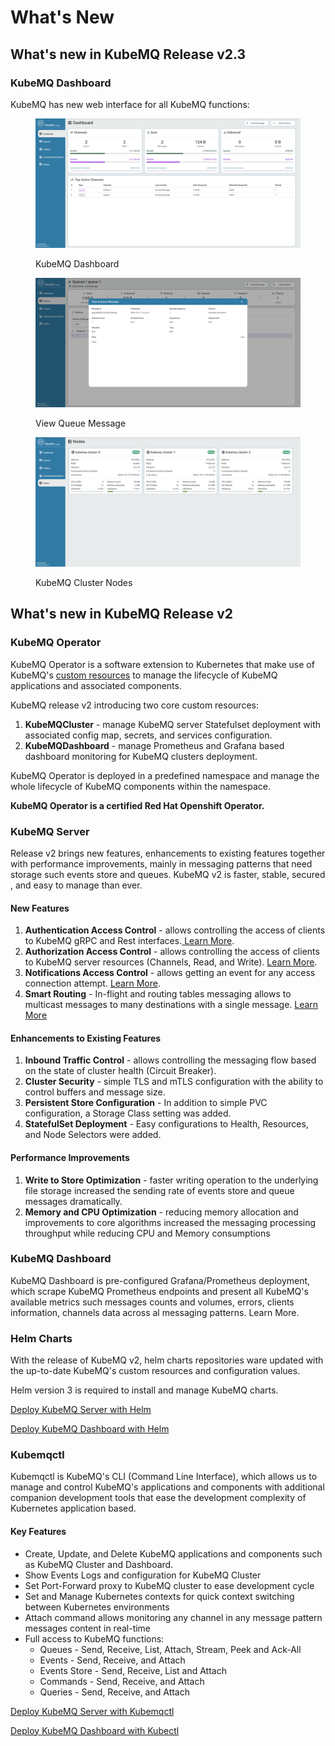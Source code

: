 # What's New

## What's new in KubeMQ Release v2.3

### KubeMQ Dashboard

KubeMQ has new web interface for all KubeMQ functions:

<figure><img src=".gitbook/assets/Snag_1237dbef.png" alt=""><figcaption><p>KubeMQ Dashboard</p></figcaption></figure>

<figure><img src=".gitbook/assets/Snag_123c17cc.png" alt=""><figcaption><p>View Queue Message</p></figcaption></figure>

<figure><img src=".gitbook/assets/Snag_123c1905.png" alt=""><figcaption><p>KubeMQ Cluster Nodes</p></figcaption></figure>



## What's new in KubeMQ Release v2

### KubeMQ Operator

KubeMQ Operator is a software extension to Kubernetes that make use of KubeMQ's [custom resources](https://kubernetes.io/docs/concepts/extend-kubernetes/api-extension/custom-resources/) to manage the lifecycle of KubeMQ applications and associated components.

KubeMQ release v2 introducing two core custom resources:

1. **KubeMQCluster** - manage KubeMQ server Statefulset deployment with associated config map, secrets, and services configuration.
2. **KubeMQDashboard** - manage Prometheus and Grafana based dashboard monitoring for KubeMQ clusters deployment.

KubeMQ Operator is deployed in a predefined namespace and manage the whole lifecycle of KubeMQ components within the namespace.

**KubeMQ Operator is a certified Red Hat Openshift Operator.**

### KubeMQ Server

Release v2 brings new features, enhancements to existing features together with performance improvements, mainly in messaging patterns that need storage such events store and queues. KubeMQ v2 is faster, stable, secured , and easy to manage than ever.

#### New Features

1. **Authentication Access Control** - allows controlling the access of clients to KubeMQ gRPC and Rest interfaces.[ Learn More](learn/access-control/authentication.md).
2. **Authorization Access Control** - allows controlling the access of clients to KubeMQ server resources (Channels, Read, and Write). [Learn More](learn/access-control/authorization.md).
3. **Notifications Access Control** - allows getting an event for any access connection attempt.  [Learn More](learn/access-control/notifications.md).
4. **Smart Routing** - In-flight and routing tables messaging allows to multicast messages to many destinations with a single message. [Learn More](learn/the-basics/smart-routing.md)

#### Enhancements to Existing Features

1. **Inbound Traffic Control** - allows controlling the messaging flow based on the state of cluster health (Circuit Breaker).
2. **Cluster Security** - simple TLS and mTLS configuration with the ability to control buffers and message size.
3. **Persistent Store Configuration** - In addition to simple PVC configuration, a Storage Class setting was added.
4. **StatefulSet Deployment** - Easy configurations to Health, Resources, and Node Selectors were added.

#### Performance Improvements

1. **Write to Store Optimization** - faster writing operation to the underlying file storage increased the sending rate of events store and queue messages dramatically.
2. **Memory and CPU Optimization** - reducing memory allocation and improvements to core algorithms increased the messaging processing throughput while reducing CPU and Memory consumptions

### KubeMQ Dashboard

KubeMQ Dashboard is pre-configured Grafana/Prometheus deployment, which scrape KubeMQ Prometheus endpoints and present all KubeMQ's available metrics such messages counts and volumes, errors, clients information, channels data across al messaging patterns. Learn More.

### Helm Charts

With the release of KubeMQ v2, helm charts repositories ware updated with the up-to-date KubeMQ's custom resources and configuration values.

Helm version 3 is required to install and manage KubeMQ charts.

[Deploy KubeMQ Server with Helm](getting-started/create-cluster/helm.md#install-kubemq-cluster-enterprise-edition)

[Deploy KubeMQ Dashboard with Helm](getting-started/create-dashboard/helm.md#install-kubemq-dashboard)

### Kubemqctl

Kubemqctl is KubeMQ's CLI (Command Line Interface), which allows us to manage and control KubeMQ's applications and components with additional companion development tools that ease the development complexity of Kubernetes application based.

#### Key Features

* Create, Update, and Delete KubeMQ applications and components such as KubeMQ Cluster and Dashboard.
* Show Events Logs and configuration for KubeMQ Cluster
* Set Port-Forward proxy to KubeMQ cluster to ease development cycle
* Set and Manage Kubernetes contexts for quick context switching between Kubernetes environments
* Attach command allows monitoring any channel in any message pattern messages content  in real-time
* Full access to KubeMQ functions:
  * Queues - Send, Receive, List, Attach, Stream, Peek and Ack-All
  * Events - Send, Receive, and Attach
  * Events Store - Send, Receive, List and Attach
  * Commands - Send, Receive, and Attach
  * Queries - Send, Receive, and Attach

[Deploy KubeMQ Server with Kubemqctl](getting-started/create-cluster/kubemqctl.md#install-kubemq-cluster-community-edition)

[Deploy KubeMQ Dashboard with Kubectl](getting-started/create-dashboard/kubemqctl.md#install-kubemq-dashboard)
